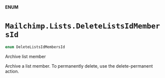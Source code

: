 **ENUM**

# `Mailchimp.Lists.DeleteListsIdMembersId`

```swift
enum DeleteListsIdMembersId
```

Archive list member

Archive a list member. To permanently delete, use the delete-permanent action.
